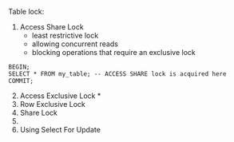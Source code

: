 Table lock:
1. Access Share Lock
	* least restrictive lock
	* allowing concurrent reads
	* blocking operations that require an exclusive lock 
```
BEGIN;
SELECT * FROM my_table; -- ACCESS SHARE lock is acquired here
COMMIT;
```

2. Access Exclusive Lock
	* 
3. Row Exclusive Lock
4. Share Lock
5. 
6. Using Select For Update